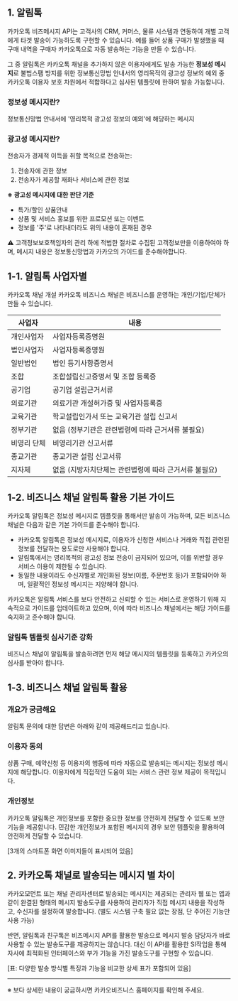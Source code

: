 
## 1. 알림톡

카카오톡 비즈메시지 API는 고객사의 CRM, 커머스, 물류 시스템과 연동하여 개별 고객에게 타겟 발송이 가능하도록 구현할 수 있습니다. 예를 들어 상품 구매가 발생했을 때 구매 내역을 구매자 카카오톡으로 자동 발송하는 기능을 만들 수 있습니다.

그 중 알림톡은 카카오톡 채널을 추가하지 않은 이용자에게도 발송 가능한 **정보성 메시지**로 불법스팸 방지를 위한 정보통신망법 안내서의 영리목적의 광고성 정보의 예외 중 카카오톡 이용자 보호 차원에서 적합하다고 심사된 템플릿에 한하여 발송 가능합니다.

### 정보성 메시지란?
정보통신망법 안내서에 '영리목적 광고성 정보의 예외'에 해당하는 메시지

### 광고성 메시지란?
전송자가 경제적 이득을 취할 목적으로 전송하는:
1. 전송자에 관한 정보
2. 전송자가 제공할 재화나 서비스에 관한 정보

**※ 광고성 메시지에 대한 판단 기준**
- 특가/할인 상품안내
- 상품 및 서비스 홍보를 위한 프로모션 또는 이벤트
- 정보를 '주'로 나타내더라도 위의 내용이 혼재된 경우

⚠️ 고객정보보호책임자의 관리 하에 적법한 절차로 수집된 고객정보만을 이용하여야 하며, 메시지 내용은 정보통신망법과 카카오의 가이드를 준수해야합니다.

## 1-1. 알림톡 사업자별

카카오톡 채널 개설
카카오톡 비즈니스 채널은 비즈니스를 운영하는 개인/기업/단체가 만들 수 있습니다.

|사업자|내용|
|------|---------|
|개인사업자|사업자등록증명원|
|법인사업자|사업자등록증명원|
|일반법인|법인 등기사항증명서|
|조합|조합설립신고증명서 및 조합 등록증|
|공기업|공기업 설립근거서류|
|의료기관|의료기관 개설허가증 및 사업자등록증|
|교육기관|학교설립인가서 또는 교육기관 설립 신고서|
|정부기관|없음 (정부기관은 관련법령에 따라 근거서류 불필요)|
|비영리 단체|비영리기관 신고서류|
|종교기관|종교기관 설립 신고서류|
|지자체|없음 (지방자치단체는 관련법령에 따라 근거서류 불필요)|

## 1-2. 비즈니스 채널 알림톡 활용 기본 가이드

카카오톡 알림톡은 정보성 메시지로 템플릿을 통해서만 발송이 가능하며, 모든 비즈니스 채널은 다음과 같은 기본 가이드를 준수해야 합니다.

- 카카오톡 알림톡은 정보성 메시지로, 이용자가 신청한 서비스나 거래와 직접 관련된 정보를 전달하는 용도로만 사용해야 합니다.
- 알림톡에서는 영리목적의 광고성 정보 전송이 금지되어 있으며, 이를 위반할 경우 서비스 이용이 제한될 수 있습니다.
- 동일한 내용이라도 수신자별로 개인화된 정보(이름, 주문번호 등)가 포함되어야 하며, 일괄적인 정보성 메시지는 지양해야 합니다.

카카오톡은 알림톡 서비스를 보다 안전하고 신뢰할 수 있는 서비스로 운영하기 위해 지속적으로 가이드를 업데이트하고 있으며, 이에 따라 비즈니스 채널에서는 해당 가이드를 숙지하고 준수해야 합니다.

### 알림톡 템플릿 심사기준 강화
비즈니스 채널이 알림톡을 발송하려면 먼저 해당 메시지의 템플릿을 등록하고 카카오의 심사를 받아야 합니다.

## 1-3. 비즈니스 채널 알림톡 활용

### 개요가 궁금해요
알림톡 문의에 대한 답변은 아래와 같이 제공해드리고 있습니다.

### 이용자 동의
상품 구매, 예약신청 등 이용자의 행동에 따라 자동으로 발송되는 메시지는 정보성 메시지에 해당합니다. 이용자에게 직접적인 도움이 되는 서비스 관련 정보 제공이 목적입니다.

### 개인정보
카카오톡 알림톡은 개인정보를 포함한 중요한 정보를 안전하게 전달할 수 있도록 보안 기능을 제공합니다. 민감한 개인정보가 포함된 메시지의 경우 보안 템플릿을 활용하여 안전하게 전달할 수 있습니다.

[3개의 스마트폰 화면 이미지들이 표시되어 있음]

## 2. 카카오톡 채널로 발송되는 메시지 별 차이

카카오모먼트 또는 채널 관리자센터로 발송되는 메시지는 제공되는 관리자 웹 또는 앱과 같이 완결된 형태의 메시지 발송도구를 사용하여 관리자가 직접 메시지 내용을 작성하고, 수신자를 설정하여 발송합니다. (별도 시스템 구축 필요 없는 장점, 단 주어진 기능만 사용 가능)

반면, 알림톡과 친구톡은 비즈메시지 API를 활용한 발송으로 메시지 발송 담당자가 바로 사용할 수 있는 발송도구를 제공하지는 않습니다. 대신 이 API를 활용한 SI작업을 통해 자사에 최적화된 인터페이스와 부가 기능을 가진 발송도구를 구현할 수 있습니다.

[표: 다양한 발송 방식별 특징과 기능을 비교한 상세 표가 포함되어 있음]

***
※ 보다 상세한 내용이 궁금하시면 카카오비즈니스 홈페이지를 확인해 주세요.
